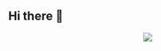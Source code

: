 ## Hi there 👋
<div id="header" align="center">
  <img src="https://media4.giphy.com/media/v1.Y2lkPTc5MGI3NjExa3J5MDdvYWtpdWdyajhmdDBuMTlzZ3VwMG40OGM3Ynd5ZTlrbTdvZyZlcD12MV9pbnRlcm5hbF9naWZfYnlfaWQmY3Q9Zw/mEhPCIDM2bTrl0XKTG/giphy.webp">
</div>

<!--
**dianaaugusta/dianaaugusta** is a ✨ _special_ ✨ repository because its `README.md` (this file) appears on your GitHub profile.

Here are some ideas to get you started:

- 🔭 I’m currently working on ...
- 🌱 I’m currently learning ...
- 👯 I’m looking to collaborate on ...
- 🤔 I’m looking for help with ...
- 💬 Ask me about ...
- 📫 How to reach me: ...
- 😄 Pronouns: ...
- ⚡ Fun fact: ...
-->
